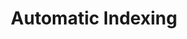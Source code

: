 ---
title: "Automatic Indexing"

categories: ['']

tags: ['Automatic', 'Indexing']

arwords: 'الفهرسة الآلية'

arexps: []

enwords: ['Automatic Indexing']

enexps: []

arlexicons: 'ف'

enlexicons: 'A'

authors: ['Ruqayya Roshdy']

translators: ['']

citations: 'العربية والذكاء الاصطناعي'

sources: 'مركز الملك عبدالله بن عبدالعزيز الدولي لخدمة اللغة العربية'

word: "true"

slug: ""
---